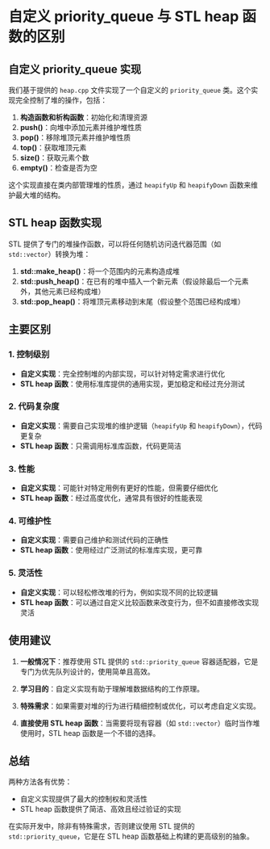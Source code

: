 # 自定义 priority_queue 与 STL heap 函数的区别

## 自定义 priority_queue 实现

我们基于提供的 `heap.cpp` 文件实现了一个自定义的 `priority_queue` 类。这个实现完全控制了堆的操作，包括：

1. **构造函数和析构函数**：初始化和清理资源
2. **push()**：向堆中添加元素并维护堆性质
3. **pop()**：移除堆顶元素并维护堆性质
4. **top()**：获取堆顶元素
5. **size()**：获取元素个数
6. **empty()**：检查是否为空

这个实现直接在类内部管理堆的性质，通过 `heapifyUp` 和 `heapifyDown` 函数来维护最大堆的结构。

## STL heap 函数实现

STL 提供了专门的堆操作函数，可以将任何随机访问迭代器范围（如 `std::vector`）转换为堆：

1. **std::make_heap()**：将一个范围内的元素构造成堆
2. **std::push_heap()**：在已有的堆中插入一个新元素（假设除最后一个元素外，其他元素已经构成堆）
3. **std::pop_heap()**：将堆顶元素移动到末尾（假设整个范围已经构成堆）

## 主要区别

### 1. 控制级别
- **自定义实现**：完全控制堆的内部实现，可以针对特定需求进行优化
- **STL heap 函数**：使用标准库提供的通用实现，更加稳定和经过充分测试

### 2. 代码复杂度
- **自定义实现**：需要自己实现堆的维护逻辑（`heapifyUp` 和 `heapifyDown`），代码更复杂
- **STL heap 函数**：只需调用标准库函数，代码更简洁

### 3. 性能
- **自定义实现**：可能针对特定用例有更好的性能，但需要仔细优化
- **STL heap 函数**：经过高度优化，通常具有很好的性能表现

### 4. 可维护性
- **自定义实现**：需要自己维护和测试代码的正确性
- **STL heap 函数**：使用经过广泛测试的标准库实现，更可靠

### 5. 灵活性
- **自定义实现**：可以轻松修改堆的行为，例如实现不同的比较逻辑
- **STL heap 函数**：可以通过自定义比较函数来改变行为，但不如直接修改实现灵活

## 使用建议

1. **一般情况下**：推荐使用 STL 提供的 `std::priority_queue` 容器适配器，它是专门为优先队列设计的，使用简单且高效。

2. **学习目的**：自定义实现有助于理解堆数据结构的工作原理。

3. **特殊需求**：如果需要对堆的行为进行精细控制或优化，可以考虑自定义实现。

4. **直接使用 STL heap 函数**：当需要将现有容器（如 `std::vector`）临时当作堆使用时，STL heap 函数是一个不错的选择。

## 总结

两种方法各有优势：
- 自定义实现提供了最大的控制权和灵活性
- STL heap 函数提供了简洁、高效且经过验证的实现

在实际开发中，除非有特殊需求，否则建议使用 STL 提供的 `std::priority_queue`，它是在 STL heap 函数基础上构建的更高级别的抽象。